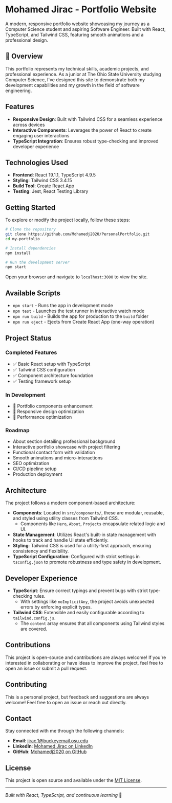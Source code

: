 # Mohamed Jirac - Portfolio Website

A modern, responsive portfolio website showcasing my journey as a Computer Science student and aspiring Software Engineer. Built with React, TypeScript, and Tailwind CSS, featuring smooth animations and a professional design.

## 🌟 Overview

This portfolio represents my technical skills, academic projects, and professional experience. As a junior at The Ohio State University studying Computer Science, I've designed this site to demonstrate both my development capabilities and my growth in the field of software engineering.

## Features

- **Responsive Design**: Built with Tailwind CSS for a seamless experience across devices
- **Interactive Components**: Leverages the power of React to create engaging user interactions
- **TypeScript Integration**: Ensures robust type-checking and improved developer experience

## Technologies Used

- **Frontend**: React 19.1.1, TypeScript 4.9.5
- **Styling**: Tailwind CSS 3.4.15
- **Build Tool**: Create React App
- **Testing**: Jest, React Testing Library

## Getting Started

To explore or modify the project locally, follow these steps:

```bash
# Clone the repository
git clone https://github.com/Mohamedj2020/PersonalPortfolio.git
cd my-portfolio

# Install dependencies
npm install

# Run the development server
npm start
```

Open your browser and navigate to `localhost:3000` to view the site.

## Available Scripts

- `npm start` - Runs the app in development mode
- `npm test` - Launches the test runner in interactive watch mode
- `npm run build` - Builds the app for production to the `build` folder
- `npm run eject` - Ejects from Create React App (one-way operation)

## Project Status

### Completed Features
- ✅ Basic React setup with TypeScript
- ✅ Tailwind CSS configuration
- ✅ Component architecture foundation
- ✅ Testing framework setup

### In Development
- 🚧 Portfolio components enhancement
- 🚧 Responsive design optimization
- 🚧 Performance optimization

### Roadmap
- About section detailing professional background
- Interactive portfolio showcase with project filtering
- Functional contact form with validation
- Smooth animations and micro-interactions
- SEO optimization
- CI/CD pipeline setup
- Production deployment

## Architecture

The project follows a modern component-based architecture:

- **Components**: Located in `src/components/`, these are modular, reusable, and styled using utility classes from Tailwind CSS.
  - Components like `Hero`, `About`, `Projects` encapsulate related logic and UI.
- **State Management**: Utilizes React's built-in state management with hooks to track and handle UI state efficiently.
- **Styling**: Tailwind CSS is used for a utility-first approach, ensuring consistency and flexibility.
- **TypeScript Configuration**: Configured with strict settings in `tsconfig.json` to promote robustness and type safety in development.

## Developer Experience

- **TypeScript**: Ensure correct typings and prevent bugs with strict type-checking rules.
  - With settings like `noImplicitAny`, the project avoids unexpected errors by enforcing explicit types.
- **Tailwind CSS**: Extensible and easily configurable according to `tailwind.config.js`.
  - The `content` array ensures that all components using Tailwind styles are covered.

## Contributions

This project is open-source and contributions are always welcome! If you're interested in collaborating or have ideas to improve the project, feel free to open an issue or submit a pull request.

## Contributing

This is a personal project, but feedback and suggestions are always welcome! Feel free to open an issue or reach out directly.

## Contact

Stay connected with me through the following channels:

- **Email**: jirac.1@buckeyemail.osu.edu
- **LinkedIn**: [Mohamed Jirac on LinkedIn](https://www.linkedin.com/in/mohamed-jirac)
- **GitHub**: [Mohamedj2020 on GitHub](https://github.com/Mohamedj2020)

## License

This project is open source and available under the [MIT License](LICENSE).

---

*Built with React, TypeScript, and continuous learning* 🚀
